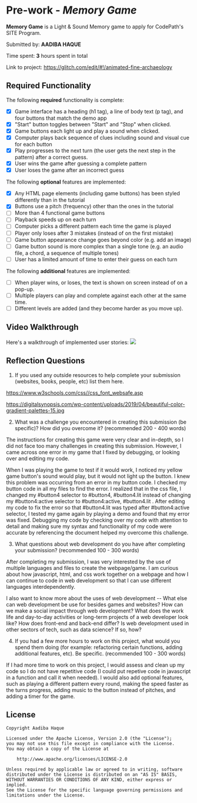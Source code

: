 # Pre-work - *Memory Game*

**Memory Game** is a Light & Sound Memory game to apply for CodePath's SITE Program. 

Submitted by: **AADIBA HAQUE**

Time spent: **3** hours spent in total

Link to project: https://glitch.com/edit/#!/animated-fine-archaeology

## Required Functionality

The following **required** functionality is complete:

* [X] Game interface has a heading (h1 tag), a line of body text (p tag), and four buttons that match the demo app
* [X] "Start" button toggles between "Start" and "Stop" when clicked. 
* [X] Game buttons each light up and play a sound when clicked. 
* [X] Computer plays back sequence of clues including sound and visual cue for each button
* [X] Play progresses to the next turn (the user gets the next step in the pattern) after a correct guess. 
* [X] User wins the game after guessing a complete pattern
* [X] User loses the game after an incorrect guess

The following **optional** features are implemented:

* [X] Any HTML page elements (including game buttons) has been styled differently than in the tutorial
* [X] Buttons use a pitch (frequency) other than the ones in the tutorial
* [ ] More than 4 functional game buttons
* [ ] Playback speeds up on each turn
* [ ] Computer picks a different pattern each time the game is played
* [ ] Player only loses after 3 mistakes (instead of on the first mistake)
* [ ] Game button appearance change goes beyond color (e.g. add an image)
* [ ] Game button sound is more complex than a single tone (e.g. an audio file, a chord, a sequence of multiple tones)
* [ ] User has a limited amount of time to enter their guess on each turn

The following **additional** features are implemented:

- [ ] When player wins, or loses, the text is shown on screen instead of on a pop-up.
- [ ] Multiple players can play and complete against each other at the same time.
- [ ] Different levels are added (and they become harder as you move up).
## Video Walkthrough

Here's a walkthrough of implemented user stories:
![](https://cdn.glitch.com/caac8cd7-e679-4441-8042-a45bc8928972%2FcolorSoundGame.gif)


## Reflection Questions
1. If you used any outside resources to help complete your submission (websites, books, people, etc) list them here. 

https://www.w3schools.com/css//css_font_websafe.asp

https://digitalsynopsis.com/wp-content/uploads/2019/04/beautiful-color-gradient-palettes-15.jpg

2. What was a challenge you encountered in creating this submission (be specific)? How did you overcome it? (recommended 200 - 400 words) 

The instructions for creating this game were very clear and in-depth, so I did not face too many challenges in creating this submission. However, I came across
one error in my game that I fixed by debugging, or looking over and editing my code.

When I was playing the game to test if it would work, I noticed my yellow game button's sound would play, but it would not light up the button. I knew this
problem was occurring from an error in my button code. I checked my button code in all my files to find the error. I realized that in the css file,
I changed my #button4 selector to #button4, #button4.lit instead of changing my #button4:active selector to #button4:active, #button4.lit .
After editing my code to fix the error so that #button4.lit was typed after #button4:active selector, I tested my game again by playing a demo and found that 
my error was fixed. Debugging my code by checking over my code with attention to detail and making sure my syntax and functionality of my code were accurate by referencing the document
helped my overcome this challenge.

3. What questions about web development do you have after completing your submission? (recommended 100 - 300 words) 

After completing my submission, I was very interested by the use of multiple languages and files to create the webpage/game. 
I am curious about how javascript, html, and css work together on a webpage and how I can continue to code in web development so that
I can use different languages interdependently.

I also want to know more about the uses of web development -- What else can web development be use for besides games and websites? How can we make a social
impact through web development? What does the work life and day-to-day activities or long-term projects of a web developer look like? How does front-end and back-end differ? 
Is web development used in other sectors of tech, such as data science? If so, how?

4. If you had a few more hours to work on this project, what would you spend them doing (for example: refactoring certain functions, adding additional features, etc). Be specific. (recommended 100 - 300 words) 

If I had more time to work on this project, I would assess and clean up my code so I do not have repetitive code (I could put repetive code in javascript in a function and call it when needed).
I would also add optional features, such as playing a different pattern every round, making the speed faster as the turns progress,
adding music to the button instead of pitches, and adding a timer for the game.



## License

    Copyright Aadiba Haque

    Licensed under the Apache License, Version 2.0 (the "License");
    you may not use this file except in compliance with the License.
    You may obtain a copy of the License at

        http://www.apache.org/licenses/LICENSE-2.0

    Unless required by applicable law or agreed to in writing, software
    distributed under the License is distributed on an "AS IS" BASIS,
    WITHOUT WARRANTIES OR CONDITIONS OF ANY KIND, either express or implied.
    See the License for the specific language governing permissions and
    limitations under the License.